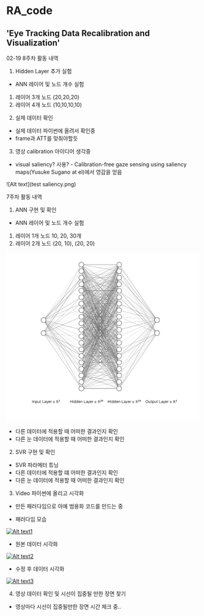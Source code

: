 # RA_code

## 'Eye Tracking Data Recalibration and Visualization'  

02-19 8주차 활동 내역

1. Hidden Layer 추가 실험  
* ANN 레이어 및 노드 개수 실험  
1) 레이어 3개 노드 (20,20,20)
2) 레이어 4개 노드 (10,10,10,10)

2. 실제 데이터 확인  
* 실제 데이터 파이썬에 올려서 확인중 
* frame과 ATT를 맞춰야할듯

3. 영상 calibration 아이디어 생각중
* visual saliency? 사용? - Calibration-free gaze sensing using saliency maps(Yusuke Sugano at el)에서 영감을 얻음

![Alt text](test saliency.png)


7주차 활동 내역  

1. ANN 구현 및 확인  
* ANN 레이어 및 노드 개수 실험  
1) 레이어 1개 노드 10, 20, 30개  
2) 레이어 2개 노드 (20, 10), (20, 20)  

![Alt text](architecture.png)  

* 다른 데이터에 적용할 때 어떠한 결과인지 확인  
* 다른 눈 데이터에 적용할 때 어떠한 결과인지 확인  

2. SVR 구현 및 확인  
* SVR 파라메터 튜닝  
* 다른 데이터에 적용할 떄 어떠한 결과인지 확인  
* 다른 눈 데이터에 적용할 때 어떠한 결과인지 확인  

3. Video 파이썬에 올리고 시각화  
* 만든 패러다임으로 아예 범용화 코드를 만드는 중  

* 패러다임 모습

[![Alt text1](https://img.youtube.com/vi/ROtto1Jh6Bk/0.jpg)](https://www.youtube.com/watch?v=ROtto1Jh6Bk)  

* 원본 데이터 시각화

[![Alt text2](https://img.youtube.com/vi/xrPvZJagrxA/0.jpg)](https://www.youtube.com/watch?v=xrPvZJagrxA)  

* 수정 후 데이터 시각화

[![Alt text3](https://img.youtube.com/vi/husFOFL9-ts/0.jpg)](https://www.youtube.com/watch?v=husFOFL9-ts)  

4. 영상 데이터 확인 및 시선이 집중될 만한 장면 찾기 
* 영상마다 시선이 집중될만한 장면 시간 체크 중..  
